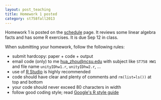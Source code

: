 ```yaml
---
layout: post_teaching
title: Homework 1 posted
category: st758fall2013
---
```


Homework 1 is posted on the [schedule](../../../schedule.html) page. It reviews some linear algebra facts and has some R exercises. It is due Sep 12 in class.

When submitting your homework, follow the following rules:  
* submit hardcopy: paper + code + output  
* email code (only) to me <hua_zhou@ncsu.edu> with subject like `ST758 HW1` and file name `unityIDhw1.r`, `unityIDhw2.r`, ...  
* use of [R Studio](http://www.rstudio.com/) is highly recommended  
* code should have clear and plenty of comments and `rm(list=ls())` at top and bottom  
* your code should never exceed 80 characters in width  
* follow good coding style; read [Google's R style guide](http://google-styleguide.googlecode.com/svn/trunk/Rguide.xml)

